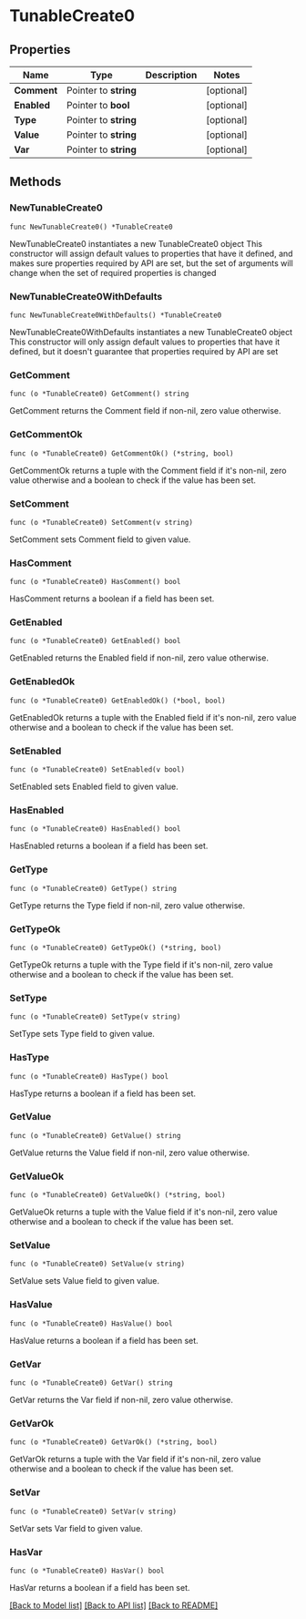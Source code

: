 # TunableCreate0

## Properties

Name | Type | Description | Notes
------------ | ------------- | ------------- | -------------
**Comment** | Pointer to **string** |  | [optional] 
**Enabled** | Pointer to **bool** |  | [optional] 
**Type** | Pointer to **string** |  | [optional] 
**Value** | Pointer to **string** |  | [optional] 
**Var** | Pointer to **string** |  | [optional] 

## Methods

### NewTunableCreate0

`func NewTunableCreate0() *TunableCreate0`

NewTunableCreate0 instantiates a new TunableCreate0 object
This constructor will assign default values to properties that have it defined,
and makes sure properties required by API are set, but the set of arguments
will change when the set of required properties is changed

### NewTunableCreate0WithDefaults

`func NewTunableCreate0WithDefaults() *TunableCreate0`

NewTunableCreate0WithDefaults instantiates a new TunableCreate0 object
This constructor will only assign default values to properties that have it defined,
but it doesn't guarantee that properties required by API are set

### GetComment

`func (o *TunableCreate0) GetComment() string`

GetComment returns the Comment field if non-nil, zero value otherwise.

### GetCommentOk

`func (o *TunableCreate0) GetCommentOk() (*string, bool)`

GetCommentOk returns a tuple with the Comment field if it's non-nil, zero value otherwise
and a boolean to check if the value has been set.

### SetComment

`func (o *TunableCreate0) SetComment(v string)`

SetComment sets Comment field to given value.

### HasComment

`func (o *TunableCreate0) HasComment() bool`

HasComment returns a boolean if a field has been set.

### GetEnabled

`func (o *TunableCreate0) GetEnabled() bool`

GetEnabled returns the Enabled field if non-nil, zero value otherwise.

### GetEnabledOk

`func (o *TunableCreate0) GetEnabledOk() (*bool, bool)`

GetEnabledOk returns a tuple with the Enabled field if it's non-nil, zero value otherwise
and a boolean to check if the value has been set.

### SetEnabled

`func (o *TunableCreate0) SetEnabled(v bool)`

SetEnabled sets Enabled field to given value.

### HasEnabled

`func (o *TunableCreate0) HasEnabled() bool`

HasEnabled returns a boolean if a field has been set.

### GetType

`func (o *TunableCreate0) GetType() string`

GetType returns the Type field if non-nil, zero value otherwise.

### GetTypeOk

`func (o *TunableCreate0) GetTypeOk() (*string, bool)`

GetTypeOk returns a tuple with the Type field if it's non-nil, zero value otherwise
and a boolean to check if the value has been set.

### SetType

`func (o *TunableCreate0) SetType(v string)`

SetType sets Type field to given value.

### HasType

`func (o *TunableCreate0) HasType() bool`

HasType returns a boolean if a field has been set.

### GetValue

`func (o *TunableCreate0) GetValue() string`

GetValue returns the Value field if non-nil, zero value otherwise.

### GetValueOk

`func (o *TunableCreate0) GetValueOk() (*string, bool)`

GetValueOk returns a tuple with the Value field if it's non-nil, zero value otherwise
and a boolean to check if the value has been set.

### SetValue

`func (o *TunableCreate0) SetValue(v string)`

SetValue sets Value field to given value.

### HasValue

`func (o *TunableCreate0) HasValue() bool`

HasValue returns a boolean if a field has been set.

### GetVar

`func (o *TunableCreate0) GetVar() string`

GetVar returns the Var field if non-nil, zero value otherwise.

### GetVarOk

`func (o *TunableCreate0) GetVarOk() (*string, bool)`

GetVarOk returns a tuple with the Var field if it's non-nil, zero value otherwise
and a boolean to check if the value has been set.

### SetVar

`func (o *TunableCreate0) SetVar(v string)`

SetVar sets Var field to given value.

### HasVar

`func (o *TunableCreate0) HasVar() bool`

HasVar returns a boolean if a field has been set.


[[Back to Model list]](../README.md#documentation-for-models) [[Back to API list]](../README.md#documentation-for-api-endpoints) [[Back to README]](../README.md)



